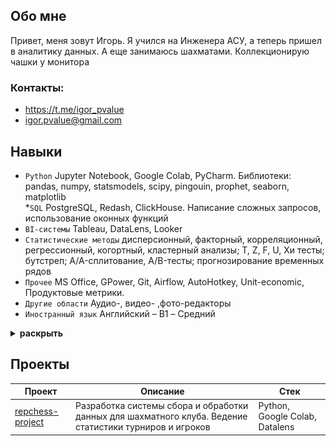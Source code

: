 
## Обо мне

Привет, меня зовут Игорь. Я учился на Инженера АСУ, а теперь пришел в аналитику данных. А еще занимаюсь шахматами. Коллекционирую чашки у монитора

### Контакты:
*  https://t.me/igor_pvalue
*  igor.pvalue@gmail.com

## Навыки

* `Python`
Jupyter Notebook, Google Colab, PyCharm. Библиотеки: pandas, numpy, statsmodels, scipy, pingouin, prophet, seaborn, matplotlib <br>
*`SQL`
PostgreSQL, Redash, ClickHouse. Написание сложных запросов, использование оконных функций <br>
* `BI-системы`
Tableau, DataLens, Looker <br>
* `Статистические методы`
дисперсионный, факторный, корреляционный, регрессионный, когортный, кластерный анализы; T, Z, F, U, Хи тесты; бутстреп; A/A-сплитование, A/B-тесты; прогнозирование временных рядов <br>
* `Прочее`
MS Office, GPower, Git, Airflow, AutoHotkey, Unit-economic, Продуктовые метрики. <br> 
* `Другие области`
Аудио-, видео- ,фото-редакторы <br>
* `Иностранный язык`
Английский – B1 – Средний <br>


<details>	
## Сертификаты  <summary><b>раскрыть </b></summary>

<img src="images/DA.jpg" alt="sert1" width="400"> <img src="images/SQL.jpg" alt="sert2" width="400"> 
<img src="images/BI.jpg" alt="sert3" width="400"> <img src="images/Stats.jpg" alt="sert4" width="400"> 
</details>	

## Проекты

| Проект | Описание | Стек |
|----------------|-----------------|-----------------|
|[repchess-project](https://github.com/igor-turkin/repchess-project)| Разработка системы сбора и обработки данных для шахматного клуба. Ведение статистики турниров и игроков  |  Python, Google Colab, Datalens|   
